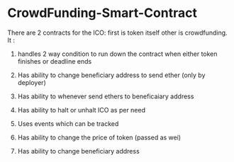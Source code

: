# CrowdFunding-Smart-Contract
There are 2 contracts for the ICO: first is token itself other is crowdfunding. It :

1. handles 2 way condition to run down the contract when either token finishes or deadline ends

2. Has ability to change beneficiary address to send ether (only by deployer)

3. Has ability to whenever send ethers to beneficaiary address 

4. Has ability to halt or unhalt ICO as per need

5. Uses events which can be tracked

6. Has ability to change the price of token (passed as wei)

7. Has ability to change beneficiary address
